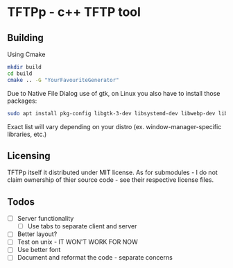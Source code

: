 # TFTPp - c++ TFTP tool

## Building

Using Cmake

```bash
mkdir build
cd build
cmake .. -G "YourFavouriteGenerator"
```

Due to Native File Dialog use of gtk, on Linux you also have to install those packages:
```bash
sudo apt install pkg-config libgtk-3-dev libsystemd-dev libwebp-dev libzstd-dev
```
Exact list will vary depending on your distro (ex. window-manager-specific libraries, etc.)

## Licensing

TFTPp itself it distributed under MIT license.
As for submodules - I do not claim ownership of thier source code - see their respective license files.

## Todos

- [ ] Server functionality
    - [ ] Use tabs to separate client and server
- [ ] Better layout?
- [ ] Test on unix  - IT WON'T WORK FOR NOW
- [ ] Use better font
- [ ] Document and reformat the code - separate concerns
